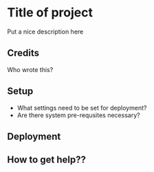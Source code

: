 # Title of project

Put a nice description here

## Credits

Who wrote this?

## Setup

* What settings need to be set for deployment?
* Are there system pre-requsites necessary?

## Deployment

## How to get help??
